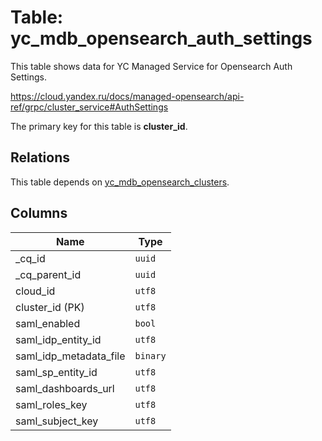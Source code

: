 # Table: yc_mdb_opensearch_auth_settings

This table shows data for YC Managed Service for Opensearch Auth Settings.

https://cloud.yandex.ru/docs/managed-opensearch/api-ref/grpc/cluster_service#AuthSettings

The primary key for this table is **cluster_id**.

## Relations

This table depends on [yc_mdb_opensearch_clusters](yc_mdb_opensearch_clusters.md).

## Columns

| Name          | Type          |
| ------------- | ------------- |
|_cq_id|`uuid`|
|_cq_parent_id|`uuid`|
|cloud_id|`utf8`|
|cluster_id (PK)|`utf8`|
|saml_enabled|`bool`|
|saml_idp_entity_id|`utf8`|
|saml_idp_metadata_file|`binary`|
|saml_sp_entity_id|`utf8`|
|saml_dashboards_url|`utf8`|
|saml_roles_key|`utf8`|
|saml_subject_key|`utf8`|